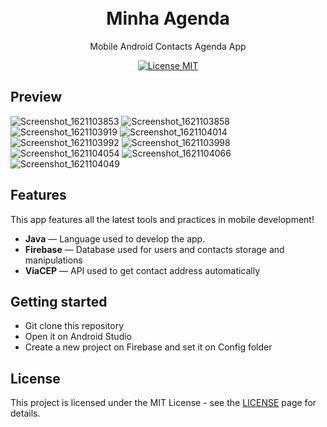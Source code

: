 <h1 align="center">
<br>
Minha Agenda
</h1>

<p align="center">Mobile Android Contacts Agenda App </p>

<p align="center">
  <a href="https://opensource.org/licenses/MIT">
    <img src="https://img.shields.io/badge/License-MIT-blue.svg" alt="License MIT">
  </a>
 <br>
</p>


## Preview

![Screenshot_1621103853](https://user-images.githubusercontent.com/65514572/118374971-17dc4c00-b595-11eb-8747-a3e6bafe7b34.png)
![Screenshot_1621103858](https://user-images.githubusercontent.com/65514572/118374976-190d7900-b595-11eb-857c-3c7379cfdec8.png)
![Screenshot_1621103919](https://user-images.githubusercontent.com/65514572/118374977-190d7900-b595-11eb-836c-b7ea79afd4ea.png)
![Screenshot_1621104014](https://user-images.githubusercontent.com/65514572/118374972-17dc4c00-b595-11eb-84cf-54857ed3fde9.png)
![Screenshot_1621103992](https://user-images.githubusercontent.com/65514572/118374969-16ab1f00-b595-11eb-9eb9-bf2e943b836e.png)
![Screenshot_1621103998](https://user-images.githubusercontent.com/65514572/118374970-1743b580-b595-11eb-9aa5-3f3e558d24fe.png)
![Screenshot_1621104054](https://user-images.githubusercontent.com/65514572/118374974-1874e280-b595-11eb-9440-678e165864b1.png)
![Screenshot_1621104066](https://user-images.githubusercontent.com/65514572/118374975-1874e280-b595-11eb-9511-6fc9c25b8f39.png)
![Screenshot_1621104049](https://user-images.githubusercontent.com/65514572/118374973-17dc4c00-b595-11eb-81d6-740c5b64d799.png)

## Features
[//]: # (Add the features of your project here:)
This app features all the latest tools and practices in mobile development!

- **Java** — Language used to develop the app.
- **Firebase** — Database used for users and contacts storage and manipulations
- **ViaCEP** — API used to get contact address automatically


## Getting started

- Git clone this repository
- Open it on Android Studio
- Create a new project on Firebase and set it on Config folder

## License

This project is licensed under the MIT License - see the [LICENSE](https://opensource.org/licenses/MIT) page for details.
